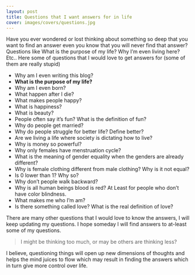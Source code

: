 ```yaml
---
layout: post
title: Questions that I want answers for in life
cover: images/covers/questions.jpg
---
```


Have you ever wondered or lost thinking about something so deep that you want to find an answer even you know that you will never find that answer? Questions like What is the purpose of my life? Why I’m even living here? Etc.. Here some  of questions that I would love to get answers for (some of them are really stupid)

* Why am I even writing this blog?
* __What is the purpose of my life?__
* Why am I even born?
* What happen after I die?
* What makes people happy?
* What is happiness?
* What is beauty?
* People often say it’s fun? What is the definition of fun?
* Why do people get married?
* Why do people struggle for better life? Define better?
* Are we living a life where society is dictating how to live?
* Why is money so powerful?
* Why only females have menstruation cycle?
* What is the meaning of gender equality when the genders are already different?
* Why is female clothing different from male clothing?  Why is it not equal?
* Is 0 lower than 1? Why so?
* Why don’t people walk backward?
* Why is all human beings blood is red? At Least for people who don’t have color blindness.
* What makes me who I’m am?
* Is there something called love? What is the real definition of love?

There are many other questions that I would love to know the answers, I will keep updating my questions. I hope someday I will find answers to at-least some of my questions.

> I might be thinking too much, or may be others are thinking less?

I believe, questioning things will open up new dimensions of thoughts and helps the mind juices to flow which may result in finding the answers which in turn give more control over life.
